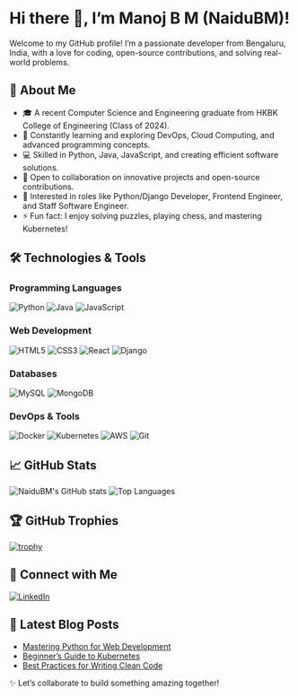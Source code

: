 # Hi there 👋, I’m Manoj B M (NaiduBM)!

Welcome to my GitHub profile! I’m a passionate developer from Bengaluru, India, with a love for coding, open-source contributions, and solving real-world problems.

## 🚀 About Me
- 🎓 A recent Computer Science and Engineering graduate from HKBK College of Engineering (Class of 2024).
- 🌱 Constantly learning and exploring DevOps, Cloud Computing, and advanced programming concepts.
- 💻 Skilled in Python, Java, JavaScript, and creating efficient software solutions.
- 🤝 Open to collaboration on innovative projects and open-source contributions.
- 🎯 Interested in roles like Python/Django Developer, Frontend Engineer, and Staff Software Engineer.
- ⚡ Fun fact: I enjoy solving puzzles, playing chess, and mastering Kubernetes!

## 🛠 Technologies & Tools

### Programming Languages
![Python](https://img.shields.io/badge/-Python-333333?style=flat&logo=python)
![Java](https://img.shields.io/badge/-Java-333333?style=flat&logo=java)
![JavaScript](https://img.shields.io/badge/-JavaScript-333333?style=flat&logo=javascript)

### Web Development
![HTML5](https://img.shields.io/badge/-HTML5-333333?style=flat&logo=html5)
![CSS3](https://img.shields.io/badge/-CSS3-333333?style=flat&logo=css3)
![React](https://img.shields.io/badge/-React-333333?style=flat&logo=react)
![Django](https://img.shields.io/badge/-Django-333333?style=flat&logo=django)

### Databases
![MySQL](https://img.shields.io/badge/-MySQL-333333?style=flat&logo=mysql)
![MongoDB](https://img.shields.io/badge/-MongoDB-333333?style=flat&logo=mongodb)

### DevOps & Tools
![Docker](https://img.shields.io/badge/-Docker-333333?style=flat&logo=docker)
![Kubernetes](https://img.shields.io/badge/-Kubernetes-333333?style=flat&logo=kubernetes)
![AWS](https://img.shields.io/badge/-AWS-333333?style=flat&logo=amazon-aws)
![Git](https://img.shields.io/badge/-Git-333333?style=flat&logo=git)

## 📈 GitHub Stats

![NaiduBM's GitHub stats](https://github-readme-stats.vercel.app/api?username=NaiduBM&show_icons=true&theme=dark)
![Top Languages](https://github-readme-stats.vercel.app/api/top-langs/?username=NaiduBM&layout=compact&theme=dark)

## 🏆 GitHub Trophies

[![trophy](https://github-profile-trophy.vercel.app/?username=NaiduBM&theme=onedark)](https://github.com/ryo-ma/github-profile-trophy)

## 🔗 Connect with Me

[![LinkedIn](https://img.shields.io/badge/-LinkedIn-333333?style=flat&logo=linkedin)](www.linkedin.com/in/manoj-b-m)

## 📝 Latest Blog Posts

<!-- BLOG-POST-LIST:START -->
- [Mastering Python for Web Development](#)
- [Beginner’s Guide to Kubernetes](#)
- [Best Practices for Writing Clean Code](#)
<!-- BLOG-POST-LIST:END -->

✨ Let’s collaborate to build something amazing together!
